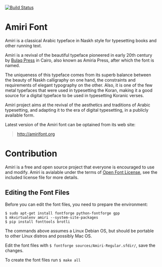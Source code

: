 [![Build Status](https://travis-ci.org/alif-type/amiri.svg?branch=master)](https://travis-ci.org/alif-type/amiri)

Amiri Font
==========

Amiri is a classical Arabic typeface in Naskh style for typesetting books and
other running text.

Amiri is a revival of the beautiful typeface pioneered in early 20th century by
[Bulaq Press][1] in Cairo, also known as Amiria Press, after which the font is
named.

The uniqueness of this typeface comes from its superb balance between the
beauty of Naskh calligraphy on one hand, the constraints and requirements of
elegant typography on the other. Also, it is one of the few metal typefaces
that were used in typesetting the Koran, making it a good source for a digital
typeface to be used in typesetting Koranic verses.

Amiri project aims at the revival of the aesthetics and traditions of Arabic
typesetting, and adapting it to the era of digital typesetting, in a publicly
available form.

Latest version of the Amiri font can be optained from its web site:

> http://amirifont.org

Contribution
============
Amiri is a free and open source project that everyone is encouraged to use and
modify. Amiri is avialable under the terms of [Open Font License][2], see the
included license file for more details.

Editing the Font Files
--------------
Before you can edit the font files, you need to prepare the environment:


    $ sudo apt-get install fontforge python-fontforge gpp
    $ mkvirtualenv amiri --system-site-packages
    $ pip install fonttools brotli

The commands above assumes a Linux Debian OS, but should be portable to other
Linux distros and possibly Mac OS.

Edit the font files with `$ fontforge sources/Amiri-Regular.sfdir/`,
save the changes.

To create the font files run `$ make all`


[1]: http://www.bibalex.org/bulaqpress/en/bulaq.htm "The Bulaq Press"
[2]: http://scripts.sil.org/OFL "The Open Font License"
